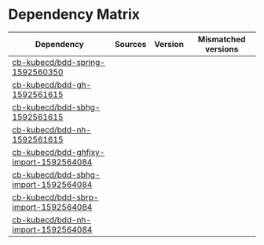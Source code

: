 # Dependency Matrix

Dependency | Sources | Version | Mismatched versions
---------- | ------- | ------- | -------------------
[cb-kubecd/bdd-spring-1592560350](https://github.com/cb-kubecd/bdd-spring-1592560350.git) |  | []() | 
[cb-kubecd/bdd-gh-1592561615](https://github.com/cb-kubecd/bdd-gh-1592561615.git) |  | []() | 
[cb-kubecd/bdd-sbhg-1592561615](https://github.com/cb-kubecd/bdd-sbhg-1592561615.git) |  | []() | 
[cb-kubecd/bdd-nh-1592561615](https://github.com/cb-kubecd/bdd-nh-1592561615.git) |  | []() | 
[cb-kubecd/bdd-ghfjxy-import-1592564084](https://github.com/cb-kubecd/bdd-ghfjxy-import-1592564084.git) |  | []() | 
[cb-kubecd/bdd-sbhg-import-1592564084](https://github.com/cb-kubecd/bdd-sbhg-import-1592564084.git) |  | []() | 
[cb-kubecd/bdd-sbrp-import-1592564084](https://github.com/cb-kubecd/bdd-sbrp-import-1592564084.git) |  | []() | 
[cb-kubecd/bdd-nh-import-1592564084](https://github.com/cb-kubecd/bdd-nh-import-1592564084.git) |  | []() | 
